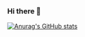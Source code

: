 ### Hi there 👋

[![Anurag's GitHub stats](https://github-readme-stats.vercel.app/api?username=CoxxA)](https://github.com/anuraghazra/github-readme-stats)

